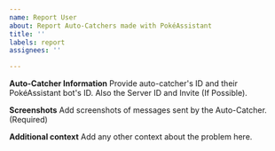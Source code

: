 ```yaml
---
name: Report User
about: Report Auto-Catchers made with PokéAssistant
title: ''
labels: report
assignees: ''

---
```


**Auto-Catcher Information**
Provide auto-catcher's ID and their PokéAssistant bot's ID. Also the Server ID and Invite (If Possible).

**Screenshots**
Add screenshots of messages sent by the Auto-Catcher. (Required)

**Additional context**
Add any other context about the problem here.
